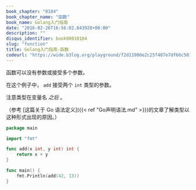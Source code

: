```yaml
---
book_chapter: "0104"
book_chapter_name: "函数"
book_name: Golang入门指南
date: "2016-02-26T16:56:02.043928+08:00"
description: ""
disqus_identifier: book00010104
slug: "function"
title: Golang入门指南-函数
codeurl: "https://wide.b3log.org/playground/f2d11986e2c25f487e7df66c5014e708.go"
---
```


函数可以没有参数或接受多个参数。

在这个例子中， `add` 接受两个 `int` 类型的参数。

注意类型在变量名 _之后_ 。


（参考 [这篇关于 Go 语法定义]({{< ref "Go声明语法.md" >}})的文章了解类型以这种形式出现的原因。）

```Go 
package main

import "fmt"

func add(x int, y int) int {
	return x + y
}

func main() {
	fmt.Println(add(42, 13))
}

```

